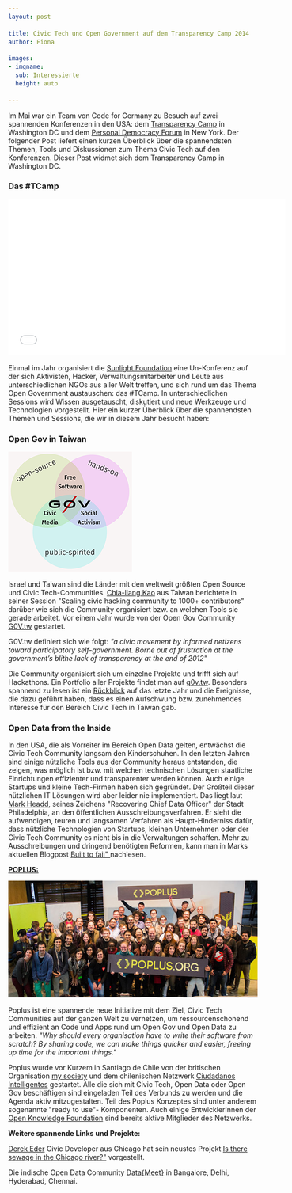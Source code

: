 ```yaml
---
layout: post

title: Civic Tech und Open Government auf dem Transparency Camp 2014
author: Fiona

images:
- imgname:
  sub: Interessierte
  height: auto

---
```


Im Mai war ein Team von Code for Germany zu Besuch auf zwei spannenden Konferenzen in den USA: dem [Transparency Camp] in Washington DC und dem [Personal Democracy Forum] in New York. Der folgender Post liefert einen kurzen Überblick über die spannendsten Themen, Tools und Diskussionen zum Thema Civic Tech auf den Konferenzen. Dieser Post widmet sich dem Transparency Camp in Washington DC.

### Das #TCamp

<iframe width="560" height="315" src="//www.youtube.com/embed/Gu9hTrLINsI?list=PLdo_y1-rDBGbVxHaXTszak5gc57T7j9B2" frameborder="0" allowfullscreen></iframe>


Einmal im Jahr organisiert die [Sunlight Foundation] eine Un-Konferenz auf der sich Aktivisten, Hacker, Verwaltungsmitarbeiter und Leute aus unterschiedlichen NGOs aus aller Welt treffen, und sich rund um das Thema Open Government austauschen: das #TCamp. In unterschiedlichen Sessions wird Wissen ausgetauscht, diskutiert und neue Werkzeuge und Technologien vorgestellt. Hier ein kurzer Überblick über die spannendsten Themen und Sessions, die wir in diesem Jahr besucht haben:

### Open Gov in Taiwan


![poplus](/assets/blog/govtw.png)


Israel und Taiwan sind die Länder mit den weltweit größten Open Source und Civic Tech-Communities. [Chia-liang Kao] aus Taiwan berichtete in seiner Session "Scaling civic hacking community to 1000+ contributors" darüber wie sich die Community organisiert bzw. an welchen Tools sie gerade arbeitet. Vor einem Jahr wurde von der Open Gov Community [G0V.tw] gestartet.

G0V.tw definiert sich wie folgt: *"a civic movement by informed netizens toward participatory self-government. Borne out of frustration at the government’s blithe lack of transparency at the end of 2012"*

Die Community organisiert sich um einzelne Projekte und trifft sich auf Hackathons. Ein Portfolio aller Projekte findet man auf <a href="http://g0v.github.io/g0vis/#!/project/0">g0v.tw</a>. Besonders spannend zu lesen ist ein <a href="http://g0v.asia/tw/">Rückblick</a> auf das letzte Jahr und die Ereignisse, die dazu geführt haben, dass es einen Aufschwung bzw. zunehmendes Interesse für den Bereich Civic Tech in Taiwan gab. 


### Open Data from the Inside


In den USA, die als Vorreiter im Bereich Open Data gelten, entwächst die Civic Tech Community langsam den Kinderschuhen. In den letzten Jahren sind einige nützliche Tools aus der Community heraus entstanden, die zeigen, was möglich ist bzw. mit welchen technischen Lösungen staatliche Einrichtungen effizienter und transparenter werden können. Auch einige Startups und kleine Tech-Firmen haben sich gegründet. Der Großteil dieser nützlichen IT Lösungen wird aber leider nie implementiert. Das liegt laut [Mark Headd], seines Zeichens "Recovering Chief Data Officer" der Stadt Philadelphia, an den öffentlichen Ausschreibungsverfahren.
Er sieht die aufwendigen, teuren und langsamen Verfahren als Haupt-Hinderniss dafür, dass nützliche Technologien von Startups, kleinen Unternehmen oder der Civic Tech Community es nicht bis in die Verwaltungen schaffen. Mehr zu Ausschreibungen und dringend benötigten Reformen, kann man in Marks aktuellen Blogpost <a href="http://civic.io/2014/06/18/built-to-fail/">Built to fail" </a> nachlesen.

**<a href="http://poplus.org/">POPLUS:</a>**


![poplus](/assets/blog/poplus.jpg)


Poplus ist eine spannende neue Initiative mit dem Ziel, Civic Tech Communities auf der ganzen Welt zu vernetzen, um ressourcenschonend und effizient an Code und Apps rund um Open Gov und Open Data zu arbeiten.
*"Why should every organisation have to write their software from scratch? By sharing code, we can make things quicker and easier, freeing up time for the important things."*

Poplus wurde vor Kurzem in Santiago de Chile von der britischen Organisation <a href="https://www.mysociety.org/">my society</a> und dem chilenischen Netzwerk <a href="http://www.ciudadanointeligente.org/">Ciudadanos Intelligentes</a> gestartet. Alle die sich mit Civic Tech, Open Data oder Open Gov beschäftigen sind eingeladen Teil des Verbunds zu werden und die Agenda aktiv mitzugestalten. Teil des Poplus Konzeptes sind unter anderem sogenannte "ready to use"- Komponenten. Auch einige EntwicklerInnen der <a href="http://okfn.de/">Open Knowledge Foundation</a> sind bereits aktive Mitglieder des Netzwerks.

**Weitere spannende Links und Projekte:**


[Derek Eder] Civic Developer aus Chicago hat sein neustes Projekt <a href="Is raw sewage being dumped into Chicago rivers right now?">Is there sewage in the Chicago river?"</a> vorgestellt.

Die indische Open Data Community [Data{Meet}] in Bangalore, Delhi, Hyderabad, Chennai.




[Transparency Camp]: http://transparencycamp.org/
[Personal Democracy Forum]: http://personaldemocracy.com/
[Sunlight Foundation]: http://sunlightfoundation.com/
[G0V.tw]: http://g0v.github.io/g0vis/#!/project/0
[Chia-liang Kao]: https://twitter.com/clkao
[Mark Headd]: https://twitter.com/mheadd
[Derek Eder]: http://derekeder.com/
[Data{Meet}]: http://datameet.org/

